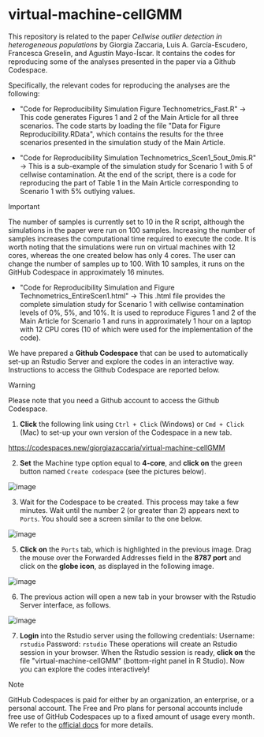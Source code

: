 # virtual-machine-cellGMM
This repository is related to the paper _Cellwise outlier detection in heterogeneous populations_ by Giorgia Zaccaria, Luis A. García-Escudero, Francesca Greselin, and Agustín Mayo-Íscar. It contains the codes for reproducing some of the analyses presented in the paper via a Github Codespace.

Specifically, the relevant codes for reproducing the analyses are the following:

- "Code for Reproducibility Simulation Figure Technometrics_Fast.R" $\rightarrow$ This code generates Figures 1 and 2 of the Main Article for all three scenarios. The code starts by loading the file "Data for Figure Reproducibility.RData", which contains the results for the three scenarios presented in the simulation study of the Main Article.

-  "Code for Reproducibility Simulation Technometrics_Scen1_5out_0mis.R" $\rightarrow$ This is a sub-example of the simulation study for Scenario 1 with $5%$ of cellwise contamination. At the end of the script, there is a code for reproducing the part of Table 1 in the Main Article corresponding to Scenario 1 with $5\%$ outlying values.

> [!IMPORTANT]
> The number of samples is currently set to $10$ in the R script, although the simulations in the paper were run on $100$ samples. Increasing the number of samples increases the computational time required to execute the code. It is worth noting that the simulations were run on virtual machines with $12$ cores, whereas the one created below has only $4$ cores. The user can change the number of samples up to $100$. With $10$ samples, it runs on the GitHub Codespace in approximately 16 minutes.

-  "Code for Reproducibility Simulation and Figure Technometrics_EntireScen1.html" $\rightarrow$ This .html file provides the complete simulation study for Scenario 1 with cellwise contamination levels of $0\%$, $5\%$, and $10\%$. It is used to reproduce Figures 1 and 2 of the Main Article for Scenario 1 and runs in approximately 1 hour on a laptop with $12$ CPU cores ($10$ of which were used for the implementation of the code).

We have prepared a **Github Codespace** that can be used to automatically set-up an Rstudio Server and explore the codes in an interactive way. Instructions to access the Github Codespace are reported below.

> [!WARNING]
> Please note that you need a Github account to access the Github Codespace.

1. **Click** the following link using `Ctrl + Click` (Windows) or `Cmd + Click` (Mac) to set-up your own version of the Codespace in a new tab. 

<a href="https://codespaces.new/giorgiazaccaria/virtual-machine-cellGMM" target="_blank" rel="noopener noreferrer">https://codespaces.new/giorgiazaccaria/virtual-machine-cellGMM</a>

2.  **Set** the Machine type option equal to **4-core**, and **click on** the green button named `Create codespace` (see the pictures below).

![image](https://github.com/user-attachments/assets/6b2c4137-4ede-4950-ae28-14e7c89a6d83)

3. Wait for the Codespace to be created. This process may take a few minutes. Wait until the number 2 (or greater than 2) appears next to `Ports`. You should see a screen similar to the one below.
   
![image](https://github.com/user-attachments/assets/f97af82d-1ac5-4307-bb67-0b54c795cb7e)
   
5. **Click on** the `Ports` tab, which is highlighted in the previous image. Drag the mouse over the Forwarded Addresses field in the **8787 port** and click on the **globe icon**, as displayed in the following image.
   
![image](https://github.com/user-attachments/assets/7dd1b898-e1e3-4a62-9db5-acdfc25f4610)

6. The previous action will open a new tab in your browser with the Rstudio Server interface, as follows.

![image](https://github.com/user-attachments/assets/759db5a3-dbcc-4533-b63b-80fbfe79effb)
   
7. **Login** into the Rstudio server using the following credentials:
Username: `rstudio`
Password: `rstudio`
These operations will create an Rstudio session in your browser. When the Rstudio session is ready, **click on** the file "virtual-machine-cellGMM" (bottom-right panel in R Studio). Now you can explore the codes interactively!

> [!NOTE]
> GitHub Codespaces is paid for either by an organization, an enterprise, or a personal account. The Free and Pro plans for personal accounts include free use of GitHub Codespaces up to a fixed amount of usage every month.
 We refer to the <a href="https://docs.github.com/en/billing/managing-billing-for-your-products/managing-billing-for-github-codespaces/about-billing-for-github-codespaces">official docs</a> for more details.
